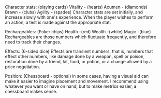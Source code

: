 Character stats: (playing cards)
Vitality - (hearts)
Acumen - (diamonds)
Brawn - (clubs)
Agility - (spades)
Character stats are set initially, and increase slowly with one's experience. When the player wishes to perform an action, a test is made against the appropriate stat.

Rechargeables: (Poker chips)
Health -(red)
Wealth -(white)
Magic -(blue)
Rechargeables are those numbers which fluctuate frequently, and therefore need to track their changes.

Effects: (6-sided dice)
Effects are transient numbers, that is, numbers that effect other numbers, like damage done by a weapon, spell or poison, restoration done by a friend, kit, food, or potion, or a change allowed by a price negotiation.

Position: (Chessboard - optional)
In some cases, having a visual aid can make it easier to imagine placement and movement. I recommend using whatever you want or have on hand, but to make metrics easier, a chessboard makes sense.